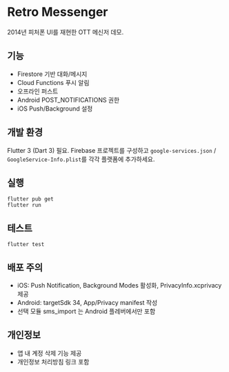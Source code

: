 # Retro Messenger

2014년 피처폰 UI를 재현한 OTT 메신저 데모.

## 기능
- Firestore 기반 대화/메시지
- Cloud Functions 푸시 알림
- 오프라인 퍼스트
- Android POST_NOTIFICATIONS 권한
- iOS Push/Background 설정

## 개발 환경
Flutter 3 (Dart 3) 필요. Firebase 프로젝트를 구성하고 `google-services.json` / `GoogleService-Info.plist`를 각각 플랫폼에 추가하세요.

## 실행
```
flutter pub get
flutter run
```

## 테스트
```
flutter test
```

## 배포 주의
- iOS: Push Notification, Background Modes 활성화, PrivacyInfo.xcprivacy 제공
- Android: targetSdk 34, App/Privacy manifest 작성
- 선택 모듈 sms_import 는 Android 플레버에서만 포함

## 개인정보
- 앱 내 계정 삭제 기능 제공
- 개인정보 처리방침 링크 포함
